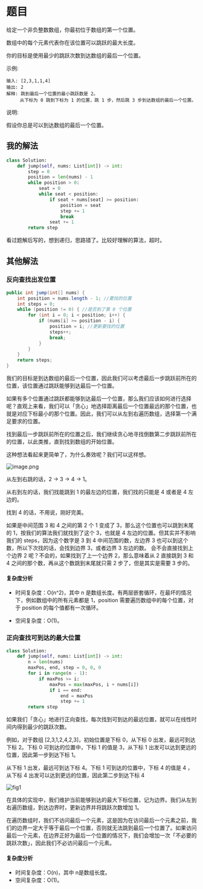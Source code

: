 # 题目

给定一个非负整数数组，你最初位于数组的第一个位置。

数组中的每个元素代表你在该位置可以跳跃的最大长度。

你的目标是使用最少的跳跃次数到达数组的最后一个位置。

示例:

```
输入: [2,3,1,1,4]
输出: 2
解释: 跳到最后一个位置的最小跳跃数是 2。
     从下标为 0 跳到下标为 1 的位置，跳 1 步，然后跳 3 步到达数组的最后一个位置。
```


说明:

假设你总是可以到达数组的最后一个位置。

## 我的解法

```python
class Solution:
    def jump(self, nums: List[int]) -> int:
        step = 0
        position = len(nums) - 1
        while position > 0:
            seat = 0
            while seat < position:
                if seat + nums[seat] >= position:
                    position = seat
                    step += 1
                    break
                seat += 1
        return step
```

看过题解后写的，想到递归，思路错了。比较好理解的算法，超时。

## 其他解法

### 反向查找出发位置

```java
public int jump(int[] nums) {
    int position = nums.length - 1; //要找的位置
    int steps = 0;
    while (position != 0) { //是否到了第 0 个位置
        for (int i = 0; i < position; i++) {
            if (nums[i] >= position - i) {
                position = i; //更新要找的位置
                steps++;
                break;
            }
        }
    }
    return steps;
}
```

我们的目标是到达数组的最后一个位置，因此我们可以考虑最后一步跳跃前所在的位置，该位置通过跳跃能够到达最后一个位置。

如果有多个位置通过跳跃都能够到达最后一个位置，那么我们应该如何进行选择呢？直观上来看，我们可以「贪心」地选择距离最后一个位置最远的那个位置，也就是对应下标最小的那个位置。因此，我们可以从左到右遍历数组，选择第一个满足要求的位置。

找到最后一步跳跃前所在的位置之后，我们继续贪心地寻找倒数第二步跳跃前所在的位置，以此类推，直到找到数组的开始位置。

这种想法看起来更简单了，为什么奏效呢？我们可以这样想。

![image.png](https://pic.leetcode-cn.com/0572d36a1a461720c2985bcb2f7a3c5d85826ead981d3364b5bf2efaea35e4ad-image.png)

从左到右跳的话，2 -> 3 -> 4 -> 1。

从右到左的话，我们找能跳到 1 的最左边的位置，我们找的只能是 4 或者是 4 左边的。

找到 4 的话，不用说，刚好完美。

如果是中间范围 3 和 4 之间的第 2 个 1 变成了 3，那么这个位置也可以跳到末尾的 1，按我们的算法我们就找到了这个 3，也就是 4 左边的位置。但其实并不影响我们的 steps，因为这个数字是 3 到 4 中间范围的数，左边界 3 也可以到这个数，所以下次找的话，会找到边界 3，或者边界 3 左边的数。 会不会直接找到上个边界 2 呢？不会的，如果找到了上一个边界 2，那么意味着从 2 直接跳到 3 和 4 之间的那个数，再从这个数跳到末尾就只需 2 步了，但是其实是需要 3 步的。

#### 复杂度分析

- 时间复杂度：O(n^2)，其中 n 是数组长度。有两层嵌套循环，在最坏的情况下，例如数组中的所有元素都是 1，position 需要遍历数组中的每个位置，对于 position 的每个值都有一次循环。

- 空间复杂度：O(1)。


### 正向查找可到达的最大位置

```python
class Solution:
    def jump(self, nums: List[int]) -> int:
        n = len(nums)
        maxPos, end, step = 0, 0, 0
        for i in range(n - 1):
            if maxPos >= i:
                maxPos = max(maxPos, i + nums[i])
                if i == end:
                    end = maxPos
                    step += 1
        return step
```

如果我们「贪心」地进行正向查找，每次找到可到达的最远位置，就可以在线性时间内得到最少的跳跃次数。

例如，对于数组 [2,3,1,2,4,2,3]，初始位置是下标 0，从下标 0 出发，最远可到达下标 2。下标 0 可到达的位置中，下标 1 的值是 3，从下标 1 出发可以达到更远的位置，因此第一步到达下标 1。

从下标 1 出发，最远可到达下标 4。下标 1 可到达的位置中，下标 4 的值是 4 ，从下标 4 出发可以达到更远的位置，因此第二步到达下标 4

![fig1](https://assets.leetcode-cn.com/solution-static/45/45_fig1.png)

在具体的实现中，我们维护当前能够到达的最大下标位置，记为边界。我们从左到右遍历数组，到达边界时，更新边界并将跳跃次数增加 1。

在遍历数组时，我们不访问最后一个元素，这是因为在访问最后一个元素之前，我们的边界一定大于等于最后一个位置，否则就无法跳到最后一个位置了。如果访问最后一个元素，在边界正好为最后一个位置的情况下，我们会增加一次「不必要的跳跃次数」，因此我们不必访问最后一个元素。

#### 复杂度分析

- 时间复杂度：O(n)，其中 n是数组长度。
- 空间复杂度：O(1)。